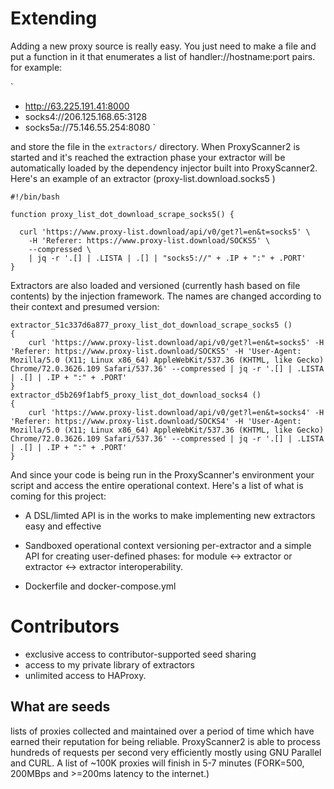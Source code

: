 # Extending
Adding a new proxy source is really easy. You just need to make a file and put a function in it that enumerates a list of handler://hostname:port pairs. for example: 

`
- http://63.225.191.41:8000
- socks4://206.125.168.65:3128
- socks5a://75.146.55.254:8080
`

and store the file in the `extractors/` directory. When ProxyScanner2 is started and it's reached the extraction phase your extractor will be automatically loaded by the
dependency injector built into ProxyScanner2. Here's an example of an extractor (proxy-list.download.socks5 )

```
#!/bin/bash 

function proxy_list_dot_download_scrape_socks5() {

  curl 'https://www.proxy-list.download/api/v0/get?l=en&t=socks5' \
    -H 'Referer: https://www.proxy-list.download/SOCKS5' \
    --compressed \
    | jq -r '.[] | .LISTA | .[] | "socks5://" + .IP + ":" + .PORT'
}
```

Extractors are also loaded and versioned (currently hash based on file contents) by the injection framework. The names are changed according to their context and presumed version: 

```
extractor_51c337d6a877_proxy_list_dot_download_scrape_socks5 () 
{ 
    curl 'https://www.proxy-list.download/api/v0/get?l=en&t=socks5' -H 'Referer: https://www.proxy-list.download/SOCKS5' -H 'User-Agent: Mozilla/5.0 (X11; Linux x86_64) AppleWebKit/537.36 (KHTML, like Gecko) Chrome/72.0.3626.109 Safari/537.36' --compressed | jq -r '.[] | .LISTA | .[] | .IP + ":" + .PORT'
}
extractor_d5b269f1abf5_proxy_list_dot_download_socks4 () 
{ 
    curl 'https://www.proxy-list.download/api/v0/get?l=en&t=socks4' -H 'Referer: https://www.proxy-list.download/SOCKS4' -H 'User-Agent: Mozilla/5.0 (X11; Linux x86_64) AppleWebKit/537.36 (KHTML, like Gecko) Chrome/72.0.3626.109 Safari/537.36' --compressed | jq -r '.[] | .LISTA | .[] | .IP + ":" + .PORT'
}

```

And since your code is being run in the ProxyScanner's environment your script and access the entire operational context. Here's a list of what is coming for this project: 

- A DSL/limted API is in the works to make implementing new extractors easy and effective 

- Sandboxed operational context versioning per-extractor and a simple API for creating user-defined phases: for module <-> extractor or extractor <-> extractor interoperability. 

- Dockerfile and docker-compose.yml 

# Contributors 

- exclusive access to contributor-supported seed sharing 
- access to my private library of extractors 
- unlimited access to HAProxy.

## What are seeds 
lists of proxies collected and maintained over a period of time which have earned their reputation for being reliable. ProxyScanner2 is able to process hundreds of requests per second very
efficiently mostly using GNU Parallel and CURL. A list of ~100K proxies will finish in 5-7 minutes (FORK=500, 200MBps and >=200ms latency to the internet.) 
